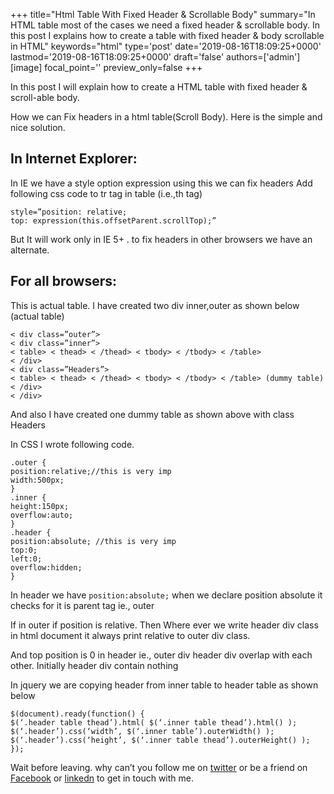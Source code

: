 +++
title="Html Table With Fixed Header & Scrollable Body"
summary="In HTML table most of the cases we need a fixed header & scrollable body. In this post I explains how to create a table with fixed header & body scrollable in HTML"
keywords="html"
type='post'
date='2019-08-16T18:09:25+0000'
lastmod='2019-08-16T18:09:25+0000'
draft='false'
authors=['admin']
[image]
focal_point=''
preview_only=false
+++

In this post I will explain how to create a HTML table with fixed header & scroll-able body.

How we can Fix headers in a html table(Scroll Body). Here is the simple and nice solution. 

## In Internet Explorer:
 
In IE we have a style option expression using this we can fix headers
Add following css code to tr tag in table (i.e.,th tag)

```
style=”position: relative; 
top: expression(this.offsetParent.scrollTop);”
```
But It will work only in IE 5+ . to fix headers in other browsers we have an alternate.

## For all browsers:

This is actual table.
I have created two div inner,outer as shown below
(actual table)

```
< div class=”outer”>
< div class=”inner”>
< table> < thead> < /thead> < tbody> < /tbody> < /table>
< /div>
< div class=”Headers”>
< table> < thead> < /thead> < tbody> < /tbody> < /table> (dummy table)
< /div>
< /div>
```

And also I have created one dummy table as shown above with class Headers

In CSS I wrote following code.

```
.outer {
position:relative;//this is very imp
width:500px;
}
.inner {
height:150px;
overflow:auto;
}
.header {
position:absolute; //this is very imp
top:0;
left:0;
overflow:hidden;
}
```

In header we have `position:absolute;` when we declare position absolute it checks for it is parent tag ie., outer

If in outer if position is relative. Then
Where ever we write header div class in html document it always print relative to outer div class.

And top position is 0 in header ie., outer div header div overlap with each other.
Initially header div contain nothing

In jquery we are copying header from inner table to header table as shown below

```
$(document).ready(function() {
$(‘.header table thead’).html( $(‘.inner table thead’).html() );
$(‘.header’).css(‘width’, $(‘.inner table’).outerWidth() );
$(‘.header’).css(‘height’, $(‘.inner table thead’).outerHeight() );
});
```












Wait before leaving.
why can’t you follow me on <a href="https://twitter.com/arungudelli" target="_blank" rel="noopener">twitter</a> or be a friend on <a href="https://www.facebook.com/gudelliArun" target="_blank" rel="noopener">Facebook</a> or  <a href="https://www.linkedin.com/in/arungudelli/" target="_blank" rel="noopener">linkedn</a> to get in touch with me.









